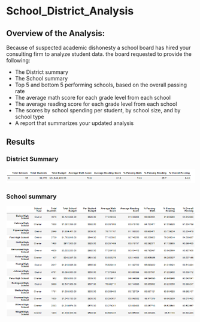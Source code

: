 # **School_District_Analysis**

## **Overview of the Analysis:**

Because of suspected academic dishonesty a school board has hired your consulting firm to analyze student data.
the board requested to provide the following:
- The District summary
- The School summary
- Top 5 and bottom 5 performing schools, based on the overall passing rate
- The average math score for each grade level from each school
- The average reading score for each grade level from each school
- The scores by school spending per student, by school size, and by school type
- A report that summarizes your updated analysis

## **Results**

### **District Summary**


![](images/district_summary.png)



### **School summary**


![](images/school_summary1.png)





